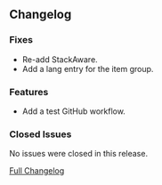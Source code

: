 ## Changelog

### Fixes

- Re-add StackAware.
- Add a lang entry for the item group.

### Features

- Add a test GitHub workflow.

### Closed Issues

No issues were closed in this release.

[Full Changelog](https://github.com/JamCoreModding/Jamtastic/compare/1.4.0...1.4.1)
